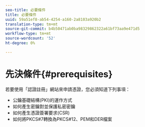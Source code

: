 ```yaml
---
seo-title: 必要條件
title: 必要條件
uuid: 59a51ef8-ab54-4254-a160-2a8103a920b2
translation-type: tm+mt
source-git-commit: b4b50471ab0ba98329862322a61bf73aa9e471d5
workflow-type: tm+mt
source-wordcount: '52'
ht-degree: 0%

---
```



# 先決條件{#prerequisites}

若要使用「認證註冊」網站來申請憑證，您必須知道下列事項：

* 公鑰基礎結構(PKI)的運作方式
* 如何產生密鑰對並保護私密密鑰
* 如何產生憑證簽署要求(CSR)
* 如何將PKCS#7轉換為PKCS#12、PEM和DER檔案